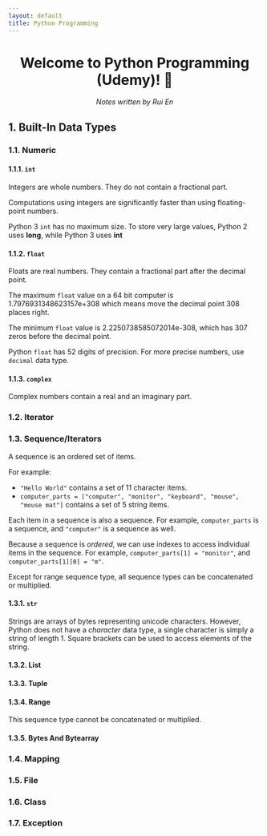 ```yaml
---
layout: default
title: Python Programming
---
```


<h1 align="center">Welcome to Python Programming (Udemy)! 👋</h1>

<p align="center">
<i>Notes written by Rui En</i>
</p>

## 1. Built-In Data Types

### 1.1. Numeric

#### 1.1.1. `int`

Integers are whole numbers. They do not contain a fractional part.

Computations using integers are significantly faster than using floating-point numbers.

Python 3 `int` has no maximum size. To store very large values, Python 2 uses **long**, while Python 3 uses **int**

#### 1.1.2. `float`

Floats are real numbers. They contain a fractional part after the decimal point.

The maximum `float` value on a 64 bit computer is 1.7976931348623157e+308 which means move the decimal point 308 places right.

The minimum `float` value is 2.2250738585072014e-308, which has 307 zeros before the decimal point.

Python `float` has 52 digits of precision. For more precise numbers, use `decimal` data type.

#### 1.1.3. `complex`

Complex numbers contain a real and an imaginary part.

### 1.2. Iterator

### 1.3. Sequence/Iterators

A sequence is an ordered set of items.

For example:
* `"Hello World"` contains a set of 11 character items.
* `computer_parts = ["computer", "monitor", "keyboard", "mouse", "mouse mat"]` contains a set of 5 string items.

Each item in a sequence is also a sequence.
For example, `computer_parts` is a sequence, and `"computer"` is a sequence as well.

Because a sequence is *ordered*, we can use indexes to access individual items in the sequence.
For example, `computer_parts[1] = "monitor"`, and `computer_parts[1][0] = "m"`.

Except for range sequence type, all sequence types can be concatenated or multiplied.

#### 1.3.1. `str`

Strings are arrays of bytes representing unicode characters.
However, Python does not have a *character* data type, a single character is simply a string of length 1.
Square brackets can be used to access elements of the string.

#### 1.3.2. List

#### 1.3.3. Tuple

#### 1.3.4. Range

This sequence type cannot be concatenated or multiplied.

#### 1.3.5. Bytes And Bytearray

### 1.4. Mapping

### 1.5. File

### 1.6. Class

### 1.7. Exception
